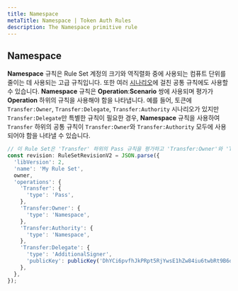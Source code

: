 ```yaml
---
title: Namespace
metaTitle: Namespace | Token Auth Rules
description: The Namespace primitive rule
---
```


## Namespace
**Namespace** 규칙은 Rule Set 계정의 크기와 역직렬화 중에 사용되는 컴퓨트 단위를 줄이는 데 사용되는 고급 규칙입니다. 또한 여러 [시나리오](/token-auth-rules/#scenario)에 걸친 공통 규칙에도 사용할 수 있습니다. **Namespace** 규칙은 **Operation**:**Scenario** 쌍에 사용되며 평가가 **Operation** 하위의 규칙을 사용해야 함을 나타냅니다. 예를 들어, 토큰에 `Transfer:Owner`, `Transfer:Delegate`, `Transfer:Authority` 시나리오가 있지만 `Transfer:Delegate`만 특별한 규칙이 필요한 경우, **Namespace** 규칙을 사용하여 `Transfer` 하위의 공통 규칙이 `Transfer:Owner`와 `Transfer:Authority` 모두에 사용되어야 함을 나타낼 수 있습니다.

```js
// 이 Rule Set은 'Transfer' 하위의 Pass 규칙을 평가하고 'Transfer:Owner'와 'Transfer:Authority' 모두에 대해 true가 되지만, 'Delegate' 전송에 대해서는 추가 서명자가 있을 경우에만 true로 평가됩니다.
const revision: RuleSetRevisionV2 = JSON.parse({
  'libVersion': 2,
  'name': 'My Rule Set',
  owner,
  'operations': {
    'Transfer': {
      'type': 'Pass',
    },
    'Transfer:Owner': {
      'type': 'Namespace',
    },
    'Transfer:Authority': {
      'type': 'Namespace',
    },
    'Transfer:Delegate': {
      'type': 'AdditionalSigner',
      'publicKey': publicKey('DhYCi6pvfhJkPRpt5RjYwsE1hZw84iu6twbRt9B6dYLV'),
    },
  },
});
```